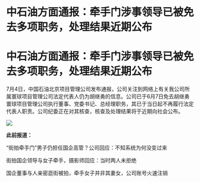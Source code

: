 # 中石油方面通报：牵手门涉事领导已被免去多项职务，处理结果近期公布

# 中石油方面通报：牵手门涉事领导已被免去多项职务，处理结果近期公布

7月4日，中国石油北京项目管理公司发布通报，公司关注到网络上有关我公司所属寰球项目管理公司法定代表人仍为胡继勇的信息。公司已于6月7日免去胡继勇寰球项目管理公司执行董事、党委书记、总经理职务，其已于当日起不再履行法定代表人职责。公司纪委正在对其核查，核查及处理结果将于近期向社会公布。

![](https://inews.gtimg.com/om_bt/OvkMRSsj8CXmgfvSmKjayvCx0lM7rxim2CnqTU0qqnfDgAA/1000)

**此前报道：**

“街拍牵手门”男子仍担任国企高管？公司回应：不知系统为何没变过来

街拍国企领导与女子牵手，摄影师回应：当时两人未拒绝

国企董事与人亲密逛街被拍，牵手女子并非其妻女，公司账号火速注销

